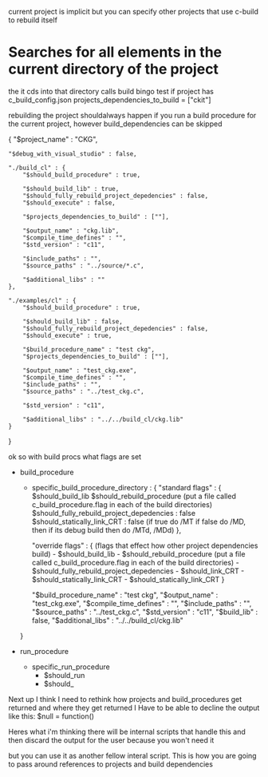 current project is implicit but you can specify other projects that use c-build to rebuild itself

# Searches for all elements in the current directory of the project
the it cds into that directory calls build bingo
test if project has c_build_config.json
projects_dependencies_to_build = ["ckit"]

rebuilding the project shouldalways happen if you run a build procedure for the current project, however build_dependencies can be skipped

{
    "$project_name" : "CKG",

    "$debug_with_visual_studio" : false,

    "./build_cl" : {
        "$should_build_procedure" : true,
        
        "$should_build_lib" : true,
        "$should_fully_rebuild_project_depedencies" : false,
        "$should_execute" : false,

        "$projects_dependencies_to_build" : [""],

        "$output_name" : "ckg.lib",
        "$compile_time_defines" : "",
        "$std_version" : "c11",

        "$include_paths" : "",
        "$source_paths" : "../source/*.c",

        "$additional_libs" : ""
    },

    "./examples/cl" : {
        "$should_build_procedure" : true,

        "$should_build_lib" : false,
        "$should_fully_rebuild_project_depedencies" : false,
        "$should_execute" : true,

        "$build_procedure_name" : "test ckg",
        "$projects_dependencies_to_build" : [""],

        "$output_name" : "test_ckg.exe",
        "$compile_time_defines" : "",
        "$include_paths" : "",
        "$source_paths" : "../test_ckg.c",

        "$std_version" : "c11",

        "$additional_libs" : "../../build_cl/ckg.lib"
    }


}




ok so with build procs what flags are set
- build_procedure
    - specific_build_procedure_directory : {
        "standard flags" : {
            $should_build_lib
            $should_rebuild_procedure (put a file called c_build_procedure.flag in each of the build directories)
            $should_fully_rebuild_project_depedencies : false
            $should_statically_link_CRT : false (if true do /MT if false do /MD, then if its debug build then do /MTd, /MDd)
        },

        "override flags" : { (flags that effect how other project dependencies build)
            - $should_build_lib
            - $should_rebuild_procedure (put a file called c_build_procedure.flag in each of the build directories)
            - $should_fully_rebuild_project_depedencies
            - $should_link_CRT
                - $should_statically_link_CRT
                - $should_statically_link_CRT
        }


        "$build_procedure_name" : "test ckg",
        "$output_name" : "test_ckg.exe",
        "$compile_time_defines" : "",
        "$include_paths" : "",
        "$source_paths" : "../test_ckg.c",
        "$std_version" : "c11",
        "$build_lib" : false,
        "$additional_libs" : "../../build_cl/ckg.lib"



    }



- run_procedure
    - specific_run_procedure
        - $should_run
        - $should_




Next up I think I need to rethink how projects and build_procedures get returned and where they get returned
I Have to be able to decline the output like this:
    $null = function()

Heres what i'm thinking there will be internal scripts that handle this and then discard the output for the user because you won't need it

but you can use it as another fellow interal script. This is how you are going to pass around references to projects and build dependencies